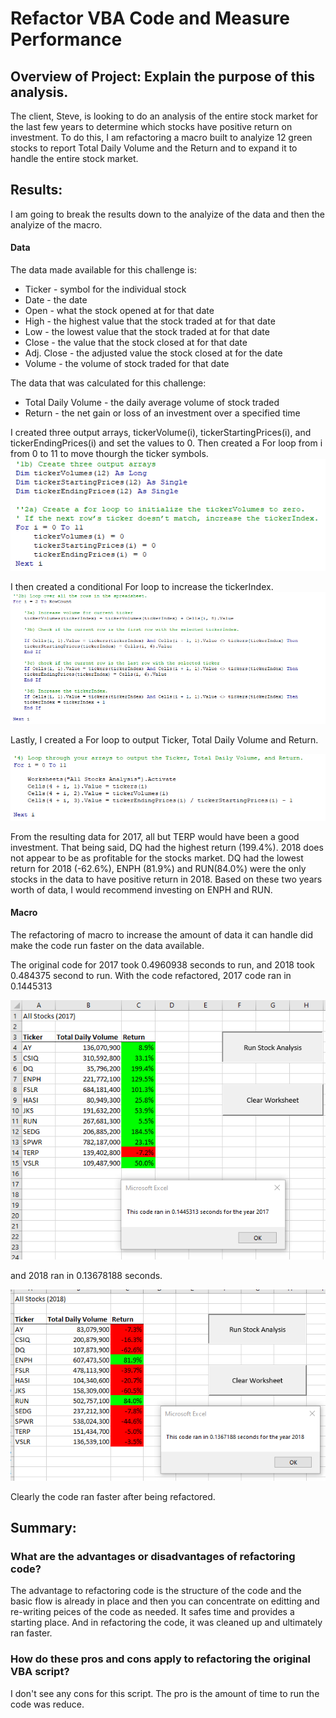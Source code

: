 # Refactor VBA Code and Measure Performance

## Overview of Project: Explain the purpose of this analysis.

The client, Steve, is looking to do an analysis of the entire stock market for the last few years to determine which stocks have positive return on investment.  To do this, I am refactoring a macro built to analyize 12 green stocks to report Total Daily Volume and the Return and to expand it to handle the entire stock market.

## Results:

I am going to break the results down to the analyize of the data and then the analyize of the macro.

#### Data

The data made available for this challenge is:
- Ticker - symbol for the individual stock
- Date - the date
- Open - what the stock opened at for that date
- High - the highest value that the stock traded at for that date
- Low -  the lowest value that the stock traded at for that date
- Close - the value that the stock closed at for that date
- Adj. Close - the adjusted value the stock closed at for the date
- Volume - the volume of stock traded for that date

The data that was calculated for this challenge:
- Total Daily Volume - the daily average volume of stock traded
- Return - the net gain or loss of an investment over a specified time

I created three output arrays, tickerVolume(i), tickerStartingPrices(i), and tickerEndingPrices(i) and set the values to 0.  Then created a For loop from i from 0 to 11 to move thourgh the ticker symbols.  
![array.png](https://github.com/abiwat/stock-analysis/blob/main/Resources/Array.png)

I then created a conditional For loop to increase the tickerIndex.  
![Conditional%20Loop.png](https://github.com/abiwat/stock-analysis/blob/main/Resources/Conditional%20Loop.png)

Lastly, I created a For loop to output Ticker, Total Daily Volume and Return.

![Output%20Loop.png](https://github.com/abiwat/stock-analysis/blob/main/Resources/OutPut%20Loop.png)


From the resulting data for 2017, all but TERP would have been a good investment.  That being said, DQ had the highest return (199.4%).  2018 does not appear to be as profitable for the stocks market.  DQ had the lowest return for 2018 (-62.6%), ENPH (81.9%) and RUN(84.0%) were the only stocks in the data to have positive return in 2018.  Based on these two years worth of data, I would recommend investing on ENPH and RUN.

#### Macro

The refactoring of macro to increase the amount of data it can handle did make the code run faster on the data available.

The original code for 2017 took 0.4960938 seconds to run, and 2018 took 0.484375 second to run.  With the code refactored, 2017 code ran in 0.1445313 

![2017.png](https://github.com/abiwat/stock-analysis/blob/main/Resources/2017.png)

and 2018 ran in 0.13678188 seconds.  

![2018.png](https://github.com/abiwat/stock-analysis/blob/main/Resources/2018.png)

Clearly the code ran faster after being refactored.

## Summary:

### What are the advantages or disadvantages of refactoring code?

The advantage to refactoring code is the structure of the code and the basic flow is already in place and then you can concentrate on editting and re-writing peices of the code as needed.  It safes time and provides a starting place.  And in refactoring the code, it was cleaned up and ultimately ran faster.

### How do these pros and cons apply to refactoring the original VBA script?

I don't see any cons for this script.  The pro is the amount of time to run the code was reduce.
